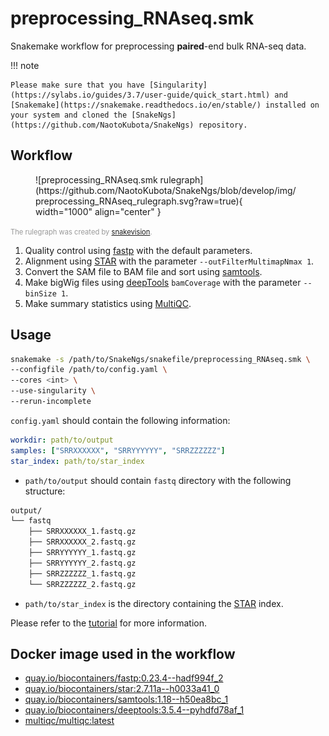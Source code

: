 # preprocessing_RNAseq.smk

Snakemake workflow for preprocessing **paired**-end bulk RNA-seq data.

!!! note

    Please make sure that you have [Singularity](https://sylabs.io/guides/3.7/user-guide/quick_start.html) and [Snakemake](https://snakemake.readthedocs.io/en/stable/) installed on your system and cloned the [SnakeNgs](https://github.com/NaotoKubota/SnakeNgs) repository.

## Workflow

<figure markdown="span">
	![preprocessing_RNAseq.smk rulegraph](https://github.com/NaotoKubota/SnakeNgs/blob/develop/img/preprocessing_RNAseq_rulegraph.svg?raw=true){ width="1000" align="center" }
</figure>

<span style="font-size: 0.8em; color: rgba(0, 0, 0, 0.4);">The rulegraph was created by [snakevision](https://github.com/OpenOmics/snakevision).</span>

1. Quality control using [fastp](https://github.com/OpenGene/fastp) with the default parameters.
2. Alignment using [STAR](https://github.com/alexdobin/STAR) with the parameter `--outFilterMultimapNmax 1`.
3. Convert the SAM file to BAM file and sort using [samtools](http://www.htslib.org/).
4. Make bigWig files using [deepTools](https://deeptools.readthedocs.io/en/develop/) `bamCoverage` with the parameter `--binSize 1`.
5. Make summary statistics using [MultiQC](https://multiqc.info/).

## Usage

``` bash
snakemake -s /path/to/SnakeNgs/snakefile/preprocessing_RNAseq.smk \
--configfile /path/to/config.yaml \
--cores <int> \
--use-singularity \
--rerun-incomplete
```

`config.yaml` should contain the following information:

``` yaml
workdir: path/to/output
samples: ["SRRXXXXXX", "SRRYYYYYY", "SRRZZZZZZ"]
star_index: path/to/star_index
```

- `path/to/output` should contain `fastq` directory with the following structure:

``` bash
output/
└── fastq
    ├── SRRXXXXXX_1.fastq.gz
    ├── SRRXXXXXX_2.fastq.gz
    ├── SRRYYYYYY_1.fastq.gz
    ├── SRRYYYYYY_2.fastq.gz
    ├── SRRZZZZZZ_1.fastq.gz
    └── SRRZZZZZZ_2.fastq.gz
```

- `path/to/star_index` is the directory containing the [STAR](https://github.com/alexdobin/STAR) index.

Please refer to the [tutorial](../tutorial/RNAseq_preprocessing.md) for more information.

## Docker image used in the workflow

- [quay.io/biocontainers/fastp:0.23.4--hadf994f_2](https://quay.io/repository/biocontainers/fastp)
- [quay.io/biocontainers/star:2.7.11a--h0033a41_0](https://quay.io/repository/biocontainers/star)
- [quay.io/biocontainers/samtools:1.18--h50ea8bc_1](https://quay.io/repository/biocontainers/samtools)
- [quay.io/biocontainers/deeptools:3.5.4--pyhdfd78af_1](https://quay.io/repository/biocontainers/deeptools)
- [multiqc/multiqc:latest](https://hub.docker.com/r/multiqc/multiqc)
